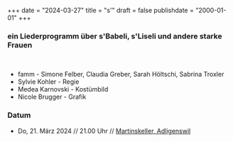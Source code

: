 ﻿﻿+++
date = "2024-03-27"
title = "s'"
draft = false
publishdate = "2000-01-01"
+++

### ein Liederprogramm über s'Babeli, s'Liseli und andere starke Frauen

<br>

* famm - Simone Felber, Claudia Greber, Sarah Höltschi, Sabrina Troxler
* Sylvie Kohler - Regie
* Medea Karnovski - Kostümbild
* Nicole Brugger - Grafik


### Datum

* Do, 21. März 2024  // 21.00 Uhr // [Martinskeller, Adligenswil](https://martinskeller.ch/) 